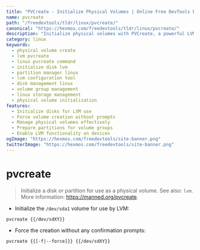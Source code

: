 ```yaml
---
title: "PVCreate - Initialize Physical Volumes | Online Free DevTools by Hexmos"
name: pvcreate
path: "/freedevtools/tldr/linux/pvcreate/"
canonical: "https://hexmos.com/freedevtools/tldr/linux/pvcreate/"
description: "Initialize physical volumes with PVCreate, a powerful LVM command. Manage disk partitions for Linux logical volume management. Free online tool, no registration required."
category: linux
keywords:
  - physical volume create
  - lvm pvcreate
  - linux pvcreate command
  - initialize disk lvm
  - partition manager linux
  - lvm configuration tool
  - disk management linux
  - volume group management
  - linux storage management
  - physical volume initialization
features:
  - Initialize disks for LVM use
  - Force volume creation without prompts
  - Manage physical volumes effectively
  - Prepare partitions for volume groups
  - Enable LVM functionality on devices
ogImage: "https://hexmos.com/freedevtools/site-banner.png"
twitterImage: "https://hexmos.com/freedevtools/site-banner.png"
---
```


# pvcreate

> Initialize a disk or partition for use as a physical volume.
> See also: `lvm`.
> More information: <https://manned.org/pvcreate>.

- Initialize the `/dev/sda1` volume for use by LVM:

`pvcreate {{/dev/sdXY}}`

- Force the creation without any confirmation prompts:

`pvcreate {{[-f|--force]}} {{/dev/sdXY}}`
